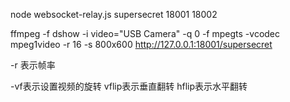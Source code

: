 ﻿node websocket-relay.js supersecret 18001 18002

ffmpeg -f dshow -i video="USB Camera" -q 0 -f mpegts -vcodec mpeg1video -r 16 -s 800x600 http://127.0.0.1:18001/supersecret

-r 表示帧率

-vf表示设置视频的旋转 vflip表示垂直翻转  hflip表示水平翻转